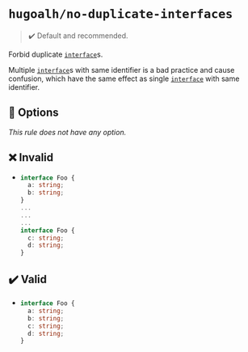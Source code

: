 # `hugoalh/no-duplicate-interfaces`

> ✔️ Default and recommended.

Forbid duplicate [`interface`][typescript-interface]s.

Multiple [`interface`][typescript-interface]s with same identifier is a bad practice and cause confusion, which have the same effect as single [`interface`][typescript-interface] with same identifier.

## 🔧 Options

*This rule does not have any option.*

## ❌ Invalid

- ```ts
  interface Foo {
    a: string;
    b: string;
  }
  ...
  ...
  ...
  interface Foo {
    c: string;
    d: string;
  }
  ```

## ✔️ Valid

- ```ts
  interface Foo {
    a: string;
    b: string;
    c: string;
    d: string;
  }
  ```
  
[typescript-interface]: https://www.typescriptlang.org/docs/handbook/2/everyday-types.html#interfaces
